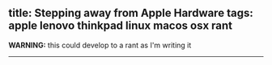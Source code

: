 title: Stepping away from Apple Hardware
tags: apple lenovo thinkpad linux macos osx rant
---

**WARNING:** this could develop to a rant as I'm writing it

______


